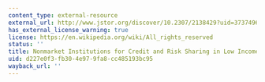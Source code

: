 ```yaml
---
content_type: external-resource
external_url: http://www.jstor.org/discover/10.2307/2138429?uid=3737496&uid=2&uid=4&sid=21101023748713
has_external_license_warning: true
license: https://en.wikipedia.org/wiki/All_rights_reserved
status: ''
title: Nonmarket Institutions for Credit and Risk Sharing in Low Income Countries
uid: d227e0f3-fb30-4e97-9fa8-cc485193bc95
wayback_url: ''
---
```

